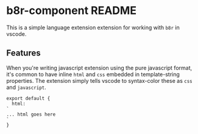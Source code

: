 # b8r-component README

This is a simple language extension extension for working with `b8r` in vscode.

## Features

When you're writing javascript extension using the pure javascript format, it's common
to have inline `html` and `css` embedded in template-string properties. The extension
simply tells vscode to syntax-color these as `css` and `javascript`.

```
export default {
  html:
`
... html goes here
`
}
```
